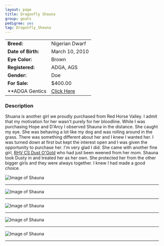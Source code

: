 ```yaml
---
layout: page
title: Dragonfly Shauna
group: goats
pedigree: yes
tag: Dragonfly_Shauna
---
```


| | |
|:---|:---
|**Breed:**|Nigerian Dwarf
|**Date of Birth:**|March 10, 2010
|**Eye Color:**|Brown
|**Registered:**|ADGA, AGS
|**Gender:**|Doe
|**For Sale:**|$400.00
|**ADGA Gentics|[Click Here](http://www.adgagenetics.org/GoatDetail.aspx?RegNumber=D001540007)

### Description

Shuana is another girl we proudly purchased from Red Horse Valley. I admit that my motivation for her wasn't purely for her
bloodline. While I was purchasing Hope and D'Arcy I observed Shauna in the distance. She caught my eye. She was behaving a lot
like my dog and was rolling around in the grass. There was something different about her and I knew I wanted her. I was turned
down at first but kept the interest open and I was given the opportunity to purchase her.  I'm very glad I did. She came with
another fine girl, [RHV CS Dust O'Gold](/goats/RHV_SCHR_Dust_O_Gold) who had just been weened from her mom. Shauna took Dusty
in and treated her as her own. She protected her from the other bigger girls and they were always together. I knew I had made a good
choice.

<img src="/images/goatts/Shauna/1.jpg" alt="Image of Shauna" class="pic"/>
<hr>
<img src="/images/goatts/Shauna/2.jpg" alt="Image of Shauna" class="pic"/>
<hr>
<img src="/images/goatts/Shauna/3.jpg" alt="Image of Shauna" class="pic"/>
<hr>
<img src="/images/goatts/Shauna/4.jpg" alt="Image of Shauna" class="pic"/>
<hr>
<img src="/images/goatts/Shauna/5.jpg" alt="Image of Shauna" class="pic"/>
<hr>



